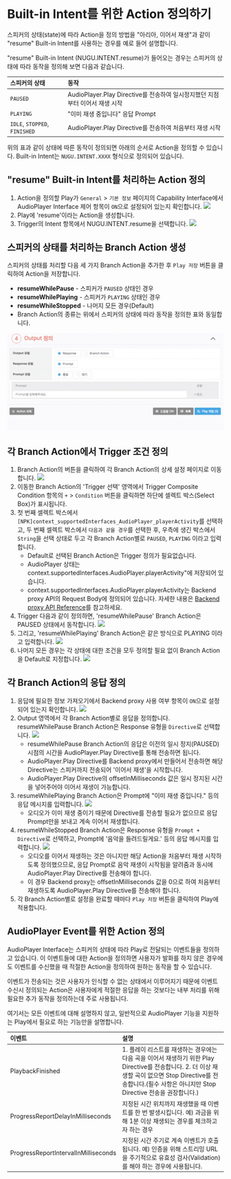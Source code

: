 # Built-in Intent를 위한 Action 정의하기

스피커의 상태\(state\)에 따라 Action을 정의 방법을 "아리아, 이어서 재생"과 같이 "resume" Built-in Intent를 사용하는 경우를 예로 들어 설명합니다.

"resume" Built-in Intent \(NUGU.INTENT.resume\)가 들어오는 경우는 스피커의 상태에 따라 동작을 정의해 보면 다음과 같습니다.

| 스피커의 상태 | 동작 |
| :--- | :--- |
| `PAUSED` | AudioPlayer.Play Directive를 전송하여 일시정지했던 지점부터 이어서 재생 시작 |
| `PLAYING` | "이미 재생 중입니다" 응답 Prompt |
| `IDLE`, `STOPPED`, `FINISHED` | AudioPlayer.Play Directive를 전송하여 처음부터 재생 시작 |

위의 표과 같이 상태에 따른 동작이 정의되면 아래의 순서로 Action을 정의할 수 있습니다. Built-in Intent는 `NUGU.INTENT.XXXX` 형식으로 정의되어 있습니다.

## "resume" Built-in Intent를 처리하는 Action 정의

1. Action을 정의할 Play가 `General` &gt; `기본 정보` 페이지의 Capability Interface에서 AudioPlayer Interface 제어 항목이 `ON`으로 설정되어 있는지 확인합니다. ![](../../../.gitbook/assets/ch3_327_c02.png)  
2. Play에 'resume'이라는 Action을 생성합니다.  
3. Trigger의 Intent 항목에서 NUGU.INTENT.resume을 선택합니다. ![](../../../.gitbook/assets/ch3_327_c03.png)  

## 스피커의 상태를 처리하는 Branch Action 생성

스피커의 상태를 처리할 다음 세 가지 Branch Action을 추가한 후 `Play 저장` 버튼을 클릭하여 Action을 저장합니다.

* **resumeWhilePause** - 스피커가 `PAUSED` 상태인 경우
* **resumeWhilePlaying** - 스피커가 `PLAYING` 상태인 경우
* **resumeWhileStopped** - 나머지 모든 경우\(Default\)
* Branch Action의 종류는 위에서 스피커의 상태에 따라 동작을 정의한 표와 동일합니다.

![](../../../.gitbook/assets/ch3_327_c04.gif)

## 각 Branch Action에서 Trigger 조건 정의

1. Branch Action의  버튼을 클릭하여 각 Branch Action의 상세 설정 페이지로 이동합니다. ![](../../../.gitbook/assets/ch3_327_c05.png)  
2. 이동한 Branch Action의 'Trigger 선택' 영역에서 Trigger Composite Condition 항목의 `+` &gt; `Condition` 버튼을 클릭하면 하단에 셀렉트 박스\(Select Box\)가 표시됩니다.   
3. 첫 번째 셀렉트 박스에서 `[NPK]context_supportedInterfaces_AudioPlayer_playerActivity`를 선택하고, 두 번째 셀렉트 박스에서 `다음과 같을 경우`를 선택한 후, 우측에 생긴 박스에서 `String`을 선택 상태로 두고 각 Branch Action별로 `PAUSED`, `PLAYING` 이라고 입력합니다.
   * Default로 선택된 Branch Action은 Trigger 정의가 필요없습니다.
   * AudioPlayer 상태는 context.supportedInterfaces.AudioPlayer.playerActivity"에 저장되어 있습니다.
   * context.supportedInterfaces.AudioPlayer.playerActivity는 Backend proxy API의 Request Body에 정의되어 있습니다. 자세한 내용은 [Backend proxy API Reference](../use-backend-proxy/#backend-proxyapireference)를 참고하세요.
4. Trigger 다음과 같이 정의하면, 'resumeWhilePause' Branch Action은 PAUSED 상태에서 동작합니다. ![](../../../.gitbook/assets/ch3_327_c06.gif)  
5. 그리고, 'resumeWhilePlaying' Branch Action은 같은 방식으로 PLAYING 이라고 입력합니다. ![](../../../.gitbook/assets/ch3_327_c07.png)  
6. 나머지 모든 경우는 각 상태에 대한 조건을 모두 정의할 필요 없이 Branch Action을 Default로 지정합니다. ![](../../../.gitbook/assets/ch3_327_c08.png)

## 각 Branch Action의 응답 정의

1. 응답에 필요한 정보 가져오기에서 Backend proxy 사용 여부 항목이 `ON`으로 설정되어 있는지 확인합니다. ![](../../../.gitbook/assets/ch3_327_c09.png)   
2. Output 영역에서 각 Branch Action별로 응답을 정의합니다. resumeWhilePause Branch Action은 Response 유형을 `Directive`로 선택합니다. ![](../../../.gitbook/assets/ch3_327_c10.png)
   * resumeWhilePause Branch Action의 응답은 이전의 일시 정지\(PAUSED\) 시점의 시간을 AudioPlayer.Play Directive를 통해 전송하면 됩니다.
   * AudioPlayer.Play Directive를 Backend proxy에서 만들어서 전송하면 해당 Directive는 스피커까지 전송되어 '이어서 재생'을 시작합니다.
   * AudioPlayer.Play Directive의 offsetInMilliseconds 값은 일시 정지된 시간을 넣어주어야 이어서 재생이 가능합니다. 
3. resumeWhilePlaying Branch Action은 Prompt에 "이미 재생 중입니다." 등의 응답 메시지를 입력합니다. ![](../../../.gitbook/assets/ch3_327_c11.png)
   * 오디오가 이미 재생 중이기 때문에 Directive를 전송할 필요가 없으므로 응답 Prompt만을 보내고 계속 이어서 재생합니다.
4. resumeWhileStopped Branch Action은 Response 유형을 `Prompt + Directive`로 선택하고, Prompt에 '음악을 들려드릴게요.' 등의 응답 메시지를 입력합니다. ![](../../../.gitbook/assets/ch3_327_c12.png)
   * 오디오를 이어서 재생하는 것은 아니지만 해당 Action을 처음부터 재생 시작하도록 정의했으므로, 응답 Prompt로 음악 재생이 시작됨을 알려줌과 동시에 AudioPlayer.Play Directive를 전송해야 합니다.
   * 이 경우 Backend proxy는 offsetInMilliseconds 값을 0으로 하여 처음부터 재생하도록 AudioPlayer.Play Directive를 전송해야 합니다.
5. 각 Branch Action별로 설정을 완료할 때마다 `Play 저장` 버튼을 클릭하여 Play에 적용합니다.

## AudioPlayer Event를 위한 Action 정의

AudioPlayer Interface는 스피커의 상태에 따라 Play로 전달되는 이벤트들을 정의하고 있습니다. 이 이벤트들에 대한 Action을 정의하면 사용자가 발화를 하지 않은 경우에도 이벤트를 수신했을 때 적절한 Action을 정의하여 원하는 동작을 할 수 있습니다.

이벤트가 전송되는 것은 사용자가 인식할 수 없는 상태에서 이루어지기 때문에 이벤트 수신시 정의되는 Action은 사용자에게 적절한 응답을 하는 것보다는 내부 처리를 위해 필요한 추가 동작을 정의하는데 주로 사용됩니다.

여기서는 모든 이벤트에 대해 설명하지 않고, 일반적으로 AudioPlayer 기능을 지원하는 Play에서 필요로 하는 기능만을 설명합니다.

| 이벤트 | 설명 |
| :--- | :--- |
| PlaybackFinished | 1. 플레이 리스트를 재생하는 경우에는 다음 곡을 이어서 재생하기 위한 Play Directive를 전송합니다.   2. 더 이상 재생할 곡이 없으면 Stop Directive를 전송합니다.\(필수 사항은 아니지만 Stop Directive 전송을 권장합니다.\) |
| ProgressReportDelayInMilliseconds | 지정된 시간 위치까지 재생했을 때 이벤트를 한 번 발생시킵니다.   예\) 과금을 위해 1분 이상 재생되는 경우를 체크하고자 하는 경우 |
| ProgressReportIntervalInMilliseconds | 지정된 시간 주기로 계속 이벤트가 호출됩니다.   예\) 인증을 위해 스트리밍 URL을 주기적으로 유효성 검사\(Validation\)를 해야 하는 경우에 사용됩니다. |

